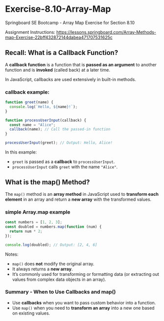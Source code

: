 # Exercise-8.10-Array-Map

Springboard SE Bootcamp - Array Map Exercise for Section 8.10

Assignment Instructions: https://lessons.springboard.com/Array-Methods-map-Exercise-22bff432872144dabea471707531625c

## Recall: What is a Callback Function?

A **callback function** is a function that is **passed as an argument** to another function and is **invoked** (called back) at a later time.

In JavaScript, callbacks are used extensively in built-in methods.

### callback example:

```js
function greet(name) {
  console.log(`Hello, ${name}!`);
}

function processUserInput(callback) {
  const name = "Alice";
  callback(name); // Call the passed-in function
}

processUserInput(greet); // Output: Hello, Alice!
```

In this example:

- `greet` is passed as a **callback** to `processUserInput`.
- `processUserInput` calls `greet` with the name `"Alice"`.

## What is the map() Method?

The `map()` method is an **array method** in JavaScript used to **transform each element** in an array and return a **new array** with the transformed values.

### simple Array.map example

```js
const numbers = [1, 2, 3];
const doubled = numbers.map(function (num) {
  return num * 2;
});

console.log(doubled); // Output: [2, 4, 6]
```

Notes:

- `map()` does **not** modify the original array.
- It always returns a **new array**.
- It’s commonly used for transforming or formatting data (or extracting out values from complex data objects in an array).

### Summary - When to Use Callbacks and map()

- Use **callbacks** when you want to pass custom behavior into a function.
- Use `map()` when you need to **transform an array** into a new one based on existing values.
